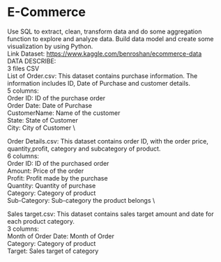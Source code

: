 # E-Commerce
Use SQL to extract, clean, transform data and do some aggregation function to explore and analyze data. Build data model and create some visualization by using Python.\
Link Dataset: https://www.kaggle.com/benroshan/ecommerce-data \
DATA DESCRIBE:\
 3 files CSV \
  List of Order.csv: This dataset contains purchase information. The information includes ID, Date of Purchase and customer details.\
      5 columns:\
      Order ID: ID of the purchase order \
      Order Date: Date of Purchase \
      CustomerName: Name of the customer \
      State: State of Customer \
      City: City of Customer \
      
  Order Details.csv: This dataset contains order ID, with the order price, quantity,profit, category and subcategory of product.\
      6 columns: \
      Order ID: ID of the purchased order \
      Amount: Price of the order \
      Profit: Profit made by the purchase \
      Quantity: Quantity of purchase \
      Category: Category of product \
      Sub-Category: Sub-category the product belongs \
      
  Sales target.csv: This dataset contains sales target amount and date for each product category. \
      3 columns: \
      Month of Order Date: Month of Order \
      Category: Category of product \
      Target: Sales target of category 
    

